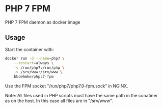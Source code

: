 # PHP 7 FPM

PHP 7 FPM daemon as docker image

## Usage

Start the container with:
```sh
docker run -d --name=php7 \
    --restart=always \
    -v /run/php7:/run/php \
    -v /srv/www:/srv/www \
    bboehmke/php:7-fpm
```

Use the FPM socket "/run/php7/php7.0-fpm.sock" in NGINX.

Note: All files used in PHP scripts must have the same path in the conatiner 
as on the host. In this case all files are in "/srv/www".
